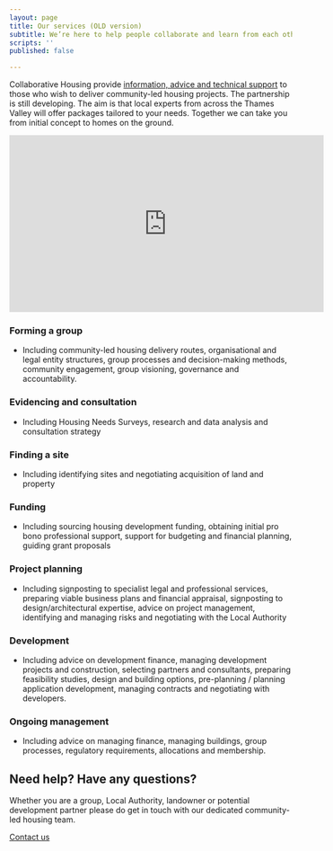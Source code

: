 ```yaml
---
layout: page
title: Our services (OLD version)
subtitle: We’re here to help people collaborate and learn from each other
scripts: ''
published: false

---
```

Collaborative Housing provide [information, advice and technical support](/uploads/collaborative-housing-flyer-a5-new-version-no-bleed.pdf "collaborative-housing-flyer-a5-new-version-no-bleed.pdf") to those who wish to deliver community-led housing projects. The partnership is still developing. The aim is that local experts from across the Thames Valley will offer packages tailored to your needs. Together we can take you from initial concept to homes on the ground.

<iframe width="560" height="315" src="https://www.youtube.com/embed/cSXPj93ZJyI" frameborder="0" allow="accelerometer; autoplay; clipboard-write; encrypted-media; gyroscope; picture-in-picture" allowfullscreen></iframe>

### Forming a group

* Including community-led housing delivery routes, organisational and legal entity structures, group processes and decision-making methods, community engagement, group visioning, governance and accountability.

### Evidencing and consultation

* Including Housing Needs Surveys, research and data analysis and consultation strategy

### Finding a site

* Including identifying sites and negotiating acquisition of land and property

### Funding

* Including sourcing housing development funding, obtaining initial pro bono professional support, support for budgeting and financial planning, guiding grant proposals

### Project planning

* Including signposting to specialist legal and professional services, preparing viable business plans and financial appraisal, signposting to design/architectural expertise, advice on project management, identifying and managing risks and negotiating with the Local Authority

### Development

* Including advice on development finance, managing development projects and construction, selecting partners and consultants, preparing feasibility studies, design and building options, pre-planning / planning application development, managing contracts and negotiating with developers.

### Ongoing management

* Including advice on managing finance, managing buildings, group processes, regulatory requirements, allocations and membership.

<div class="pullout-box centre"> <h2>Need help? Have any questions?</h2> <p>Whether you are a group, Local Authority, landowner or potential development partner please do get in touch with our dedicated community-led housing team.</p> <a class="button" href="/contact">Contact us</a> </div>